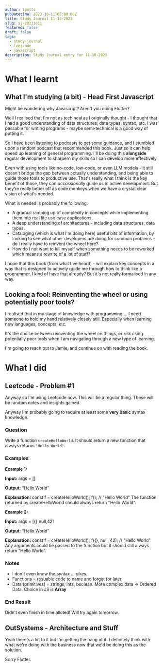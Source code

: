 ```yaml
---
author: tpotts
pubDatetime: 2023-10-11T00:00:00Z
title: Study Journal 11-10-2023
slug: sj-20231011
featured: false
draft: false
tags:
  - study-journal
  - leetcode
  - javascript
description: Study Journal entry for 11-10-2023
---
```


# What I learnt

## What I'm studying (a bit) - Head First Javascript

Might be wondering why Javascript? Aren't you doing Flutter?

Well I realised that I'm not as techincal as I originally thought - I thought that I had a good understanding of data structures, data types, syntax, etc. I was passable for writing programs - maybe semi-technical is a good way of putting it.

So I have been listening to podcasts to get some guidance, and I stumbled upon a random podcast that recommended this book. Just so it can help speed up learning of general programming. I'll be doing this **alongside** regular development to sharpern my skills so I can develop more effectively.

Even with using tools like no-code, low-code, or even LLM models - it still doesn't bridge the gap between actually understanding, and being able to guide those tools to productive use. That's really what I think is the key benefit of those, they can _occassionally_ guide us in active development. But they're really better off as code monkeys when we have a crystal clear vision of what's needed.

What is needed is probably the following:

- A gradual ramping up of complexity in concepts while implementing them into real life use case applications.
- A deep understanding of architectures - including data structures, data types.
- Cataloging (which is what I'm doing here) useful bits of information, by looking to see what other developers are doing for common problems - do I really have to reinvent the wheel here?
- How do I not want to kill myself when something needs to be reworked which means a rewrite of a lot of stuff?

I hope that this book (from what I've heard) - will explain key concepts in a way that is designed to actively guide me through how to think like a programmer. I kind of have that already? But it's not really formalised in any way.

## Looking a fool: Reinventing the wheel or using potentially poor tools?

I realised that in my stage of knowledge with programming … I need someone to hold my hand relatively closely still. Especially when learning new languages, concepts, etc.

It's the choice between reinventing the wheel on things, or risk using potentially poor tools when I am navigating through a new type of learning.

I'm going to reach out to Jamie, and continue on with reading the book.

# What I did

## Leetcode - Problem #1

Anyway so I'm using Leetcode now. This will be a regular thing. These will be random notes and insights gained.

Anyway I'm probably going to require at least some **very basic** syntax knowledge.

### Question

Write a function `createHelloWorld`. It should return a new function that always returns `"Hello World"`.

### Examples

**Example 1:**

**Input:** args = \[\]

**Output:** "Hello World"

**Explanation:** const f = createHelloWorld(); f(); // "Hello World" The function returned by createHelloWorld should always return "Hello World".

**Example 2:**

**Input:** args = \[{},null,42\]

**Output:** "Hello World"

**Explanation:** const f = createHelloWorld(); f({}, null, 42); // "Hello World" Any arguments could be passed to the function but it should still always return "Hello World".

### **Notes**

- I don't even know the syntax … yikes.
- Functions = resuable code to name and forget for later
- Data (primitives) = strings, ints, boolean. More complex data => Ordered Data. Choice in JS is **Array**

### End Result

Didn't even finish in time alloted! Will try again tomorrow.

## OutSystems - Architecture and Stuff

Yeah there's a lot to it but I'm getting the hang of it. I definitely think with what we're doing with the business now that we'd be doing this as the solution.

Sorry Flutter.
